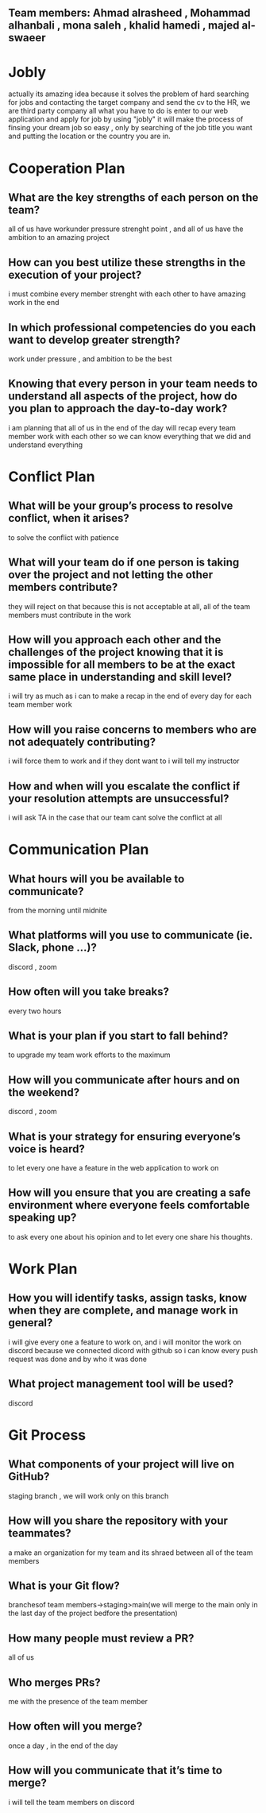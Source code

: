 ## Team members: Ahmad alrasheed , Mohammad alhanbali , mona saleh , khalid hamedi , majed al-swaeer

# Jobly
actually its amazing idea because it solves the problem of hard searching for jobs and contacting the target company and send the cv to the HR, we are third party company all what you have to do is enter to our web application and apply for job by using "jobly" it will make the process of finsing your dream job so easy , only by searching of the job title you want and putting the location or the country you are in.

# Cooperation Plan
## What are the key strengths of each person on the team?
all of us have workunder pressure strenght point , and all of us have the ambition to an amazing project
## How can you best utilize these strengths in the execution of your project?
i must combine every member strenght with each other to have amazing work in the end
## In which professional competencies do you each want to develop greater strength?
work under pressure , and ambition to be the best
## Knowing that every person in your team needs to understand all aspects of the project, how do you plan to approach the day-to-day work?
i am planning that all of us in the end of the day will recap every team member work with each other so we can know everything that we did and understand everything


# Conflict Plan
## What will be your group’s process to resolve conflict, when it arises?
to solve the conflict with patience
## What will your team do if one person is taking over the project and not letting the other members contribute?
they will reject on that because this is not acceptable at all, all of the team members must contribute in the work
## How will you approach each other and the challenges of the project knowing that it is impossible for all members to be at the exact same place in understanding and skill level?
i will try as much as i can to make a recap in the end of every day for each team member work
## How will you raise concerns to members who are not adequately contributing?
i will force them to work and if they dont want to i will tell my instructor
## How and when will you escalate the conflict if your resolution attempts are unsuccessful?
i will ask TA in the case that our team cant solve the conflict at all 

# Communication Plan
## What hours will you be available to communicate?
from the morning until midnite
##  What platforms will you use to communicate (ie. Slack, phone …)?
discord , zoom
##  How often will you take breaks?
every two hours
## What is your plan if you start to fall behind?
to upgrade my team work efforts to the maximum
## How will you communicate after hours and on the weekend?
discord , zoom
## What is your strategy for ensuring everyone’s voice is heard?
to let every one have a feature in the web application to work on
## How will you ensure that you are creating a safe environment where everyone feels comfortable speaking up?
to ask every one about his opinion and to let every one share his thoughts.


# Work Plan

## How you will identify tasks, assign tasks, know when they are complete, and manage work in general?
i will give every one a feature to work on, and i will monitor the work on discord because we connected dicord with github so i can know every push request was done and by who it was done
## What project management tool will be used?
discord 


# Git Process
## What components of your project will live on GitHub?
staging branch , we will work only on this branch
## How will you share the repository with your teammates?
a make an organization for my team and its shraed between all of the team members
## What is your Git flow?
branchesof team members->staging>main(we will merge to the main only in the last day of the project bedfore the presentation)
## How many people must review a PR?
all of us
## Who merges PRs?
me with the presence of the team member
## How often will you merge?
once a day , in the end of the day
## How will you communicate that it’s time to merge?
i will tell the team members on discord
